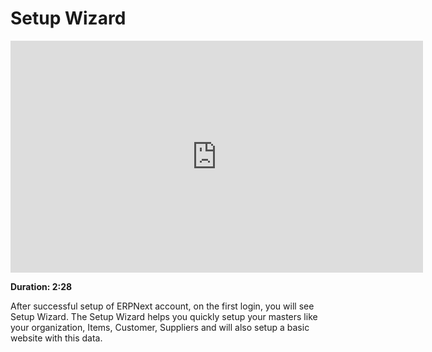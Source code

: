 # Setup Wizard

<iframe width="660" height="371" src="https://www.youtube.com/embed/oIOf_zCFWKQ" frameborder="0" allowfullscreen></iframe>

**Duration: 2:28**

After successful setup of ERPNext account, on the first login, you will see Setup Wizard. The Setup Wizard helps you quickly setup your masters like your organization, Items, Customer,
Suppliers and will also setup a basic website with this data.
